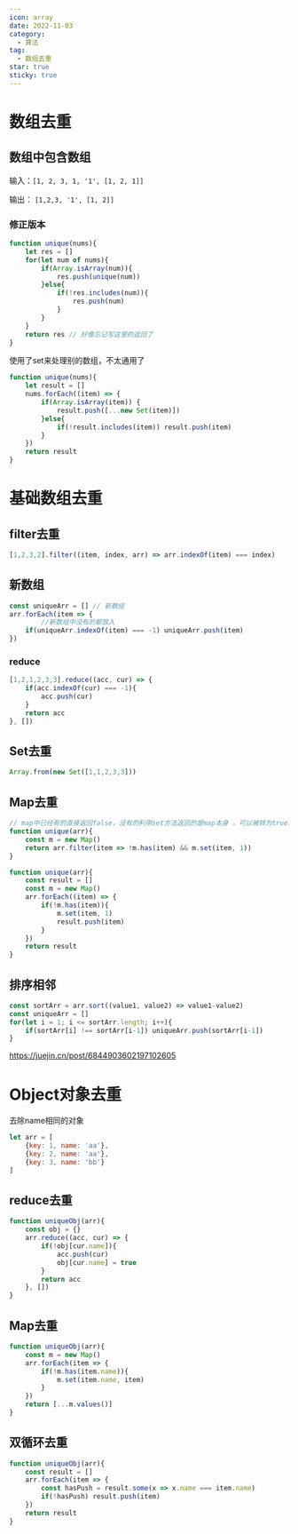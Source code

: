 ```yaml
---
icon: array
date: 2022-11-03
category:
  - 算法
tag:
  - 数组去重
star: true
sticky: true
---
```


# 数组去重

## 数组中包含数组

输入：`[1, 2, 3, 1, '1', [1, 2, 1]]`

输出： `[1,2,3, '1', [1, 2]]`

### 修正版本

```jsx
function unique(nums){
    let res = []
    for(let num of nums){
        if(Array.isArray(num)){
            res.push(unique(num))
        }else{
            if(!res.includes(num)){
                res.push(num)
            }
        }
    }
    return res // 好像忘记写这里的返回了
}
```
使用了set来处理别的数组，不太通用了
```jsx
function unique(nums){
	let result = []
	nums.forEach((item) => {
		if(Array.isArray(item)) {
			result.push([...new Set(item)])
		}else{
			if(!result.includes(item)) result.push(item)
		}
	})
	return result
}
```
# 基础数组去重

## filter去重

```jsx
[1,2,3,2].filter((item, index, arr) => arr.indexOf(item) === index)
```

## 新数组

```jsx
const uniqueArr = [] // 新数组
arr.forEach(item => {
		//新数组中没有的都放入
    if(uniqueArr.indexOf(item) === -1) uniqueArr.push(item)
})
```

### reduce
```jsx
[1,2,1,2,3,3].reduce((acc, cur) => {
	if(acc.indexOf(cur) === -1){
		acc.push(cur)
	}
	return acc
}, [])
```

## Set去重
```jsx
Array.from(new Set([1,1,2,3,3]))
```

## Map去重

```jsx
// map中已经有的直接返回false，没有的利用set方法返回的是map本身 ，可以被转为true的特性
function unique(arr){
	const m = new Map()
	return arr.filter(item => !m.has(item) && m.set(item, 1))
}
```

```jsx
function unique(arr){
	const result = []
	const m = new Map()
	arr.forEach((item) => {
		if(!m.has(item)){
			m.set(item, 1)
			result.push(item)
		}
	})
	return result
}
```

## 排序相邻

```jsx
const sortArr = arr.sort((value1, value2) => value1-value2)
const uniqueArr = []
for(let i = 1; i <= sortArr.length; i++){
	if(sortArr[i] !== sortArr[i-1]) uniqueArr.push(sortArr[i-1])
}
```

https://juejin.cn/post/6844903602197102605

# Object对象去重

去除name相同的对象

```jsx
let arr = [
	{key: 1, name: 'aa'},
	{key: 2, name: 'aa'},
	{key: 3, name: 'bb'}
]
```

## reduce去重

```jsx
function uniqueObj(arr){
	const obj = {}
	arr.reduce((acc, cur) => {
		if(!obj[cur.name]){
			acc.push(cur)
			obj[cur.name] = true
		}
		return acc
	}, [])
}
```

## Map去重

```jsx
function uniqueObj(arr){
	const m = new Map()
	arr.forEach(item => {
		if(!m.has(item.name)){
			m.set(item.name, item)
		}
	})
	return [...m.values()]
}
```

## 双循环去重

```jsx
function uniqueObj(arr){
	const result = []
	arr.forEach(item => {
		const hasPush = result.some(x => x.name === item.name)
		if(!hasPush) result.push(item)
	})
	return result
}
```